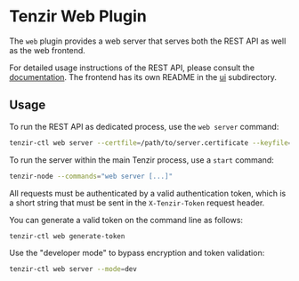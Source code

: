 # Tenzir Web Plugin

The `web` plugin provides a web server that serves both the REST API as well as
the web frontend.

For detailed usage instructions of the REST API, please consult the
[documentation][rest-api]. The frontend has its own README in the [ui](ui)
subdirectory.

[rest-api]: https://docs.tenzir.com/rest-api

## Usage

To run the REST API as dedicated process, use the `web server` command:

```bash
tenzir-ctl web server --certfile=/path/to/server.certificate --keyfile=/path/to/private.key
```
To run the server within the main Tenzir process, use a `start` command:

```bash
tenzir-node --commands="web server [...]"
```

All requests must be authenticated by a valid authentication token, which is a
short string that must be sent in the `X-Tenzir-Token` request header.

You can generate a valid token on the command line as follows:

```bash
tenzir-ctl web generate-token
```

Use the "developer mode" to bypass encryption and token validation:

```bash
tenzir-ctl web server --mode=dev
```
